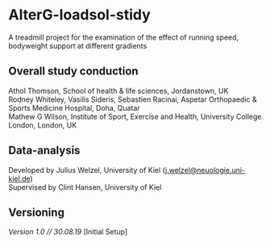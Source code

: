 # AlterG-loadsol-stidy
A treadmill project for the examination of the effect of running speed, bodyweight support at different gradients

## Overall study conduction
Athol Thomson, School of health & life sciences, Jordanstown, UK <br>
Rodney Whiteley, Vasilis Sideris, Sebastien Racinai, Aspetar Orthopaedic & Sports Medicine Hospital, Doha, Quatar<br>
Mathew G Wilson, Institute of Sport, Exercise and Health, University College London, London, UK <br>

## Data-analysis
Developed by Julius Welzel, University of Kiel (j.welzel@neuologie.uni-kiel.de) <br>
Supervised by Clint Hansen, University of Kiel



## Versioning
<i>Version 1.0 // 30.08.19 </i> [Initial Setup] <br>
